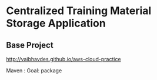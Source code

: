 # Centralized Training Material Storage Application


## Base Project 
http://vaibhavdes.github.io/aws-cloud-practice

Maven :
Goal: package

